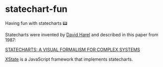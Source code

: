 # statechart-fun
Having fun with statecharts 📟

Statecharts were invented by [David Harel](https://en.wikipedia.org/wiki/David_Harel) and described in this paper from 1987:

[STATECHARTS: A VISUAL FORMALISM FOR COMPLEX SYSTEMS](https://www.inf.ed.ac.uk/teaching/courses/seoc/2005_2006/resources/statecharts.pdf)

[XState](https://xstate.js.org/docs/) is a JavaScript framework that implements statecharts.
